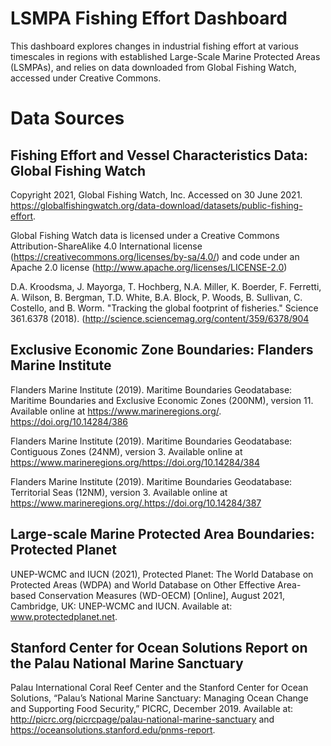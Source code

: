 # LSMPA Fishing Effort Dashboard


This dashboard explores changes in industrial fishing effort at various timescales in regions with established Large-Scale Marine Protected Areas (LSMPAs), and relies on data downloaded from Global Fishing Watch, accessed under Creative Commons.

# Data Sources
## Fishing Effort and Vessel Characteristics Data: Global Fishing Watch
Copyright 2021, Global Fishing Watch, Inc. Accessed on 30 June 2021. https://globalfishingwatch.org/data-download/datasets/public-fishing-effort.

Global Fishing Watch data is licensed under a Creative Commons Attribution-ShareAlike 4.0 International license (https://creativecommons.org/licenses/by-sa/4.0/) and code under an Apache 2.0 license (http://www.apache.org/licenses/LICENSE-2.0)
                        
D.A. Kroodsma, J. Mayorga, T. Hochberg, N.A. Miller, K. Boerder, F. Ferretti, A. Wilson, B. Bergman, T.D. White, B.A. Block, P. Woods, B. Sullivan, C. Costello, and B. Worm. "Tracking the global footprint of fisheries." Science 361.6378 (2018). (http://science.sciencemag.org/content/359/6378/904                        
                        
## Exclusive Economic Zone Boundaries: Flanders Marine Institute
Flanders Marine Institute (2019). Maritime Boundaries Geodatabase: Maritime Boundaries and Exclusive Economic Zones (200NM), version 11. Available online at https://www.marineregions.org/. https://doi.org/10.14284/386
                        
Flanders Marine Institute (2019). Maritime Boundaries Geodatabase: Contiguous Zones (24NM), version 3. Available online at https://www.marineregions.org/https://doi.org/10.14284/384
                       
Flanders Marine Institute (2019). Maritime Boundaries Geodatabase: Territorial Seas (12NM), version 3. Available online at https://www.marineregions.org/.https://doi.org/10.14284/387
                        
                        
## Large-scale Marine Protected Area Boundaries: Protected Planet
UNEP-WCMC and IUCN (2021), Protected Planet: The World Database on Protected Areas (WDPA) and World Database on Other Effective Area-based Conservation Measures (WD-OECM) [Online], August 2021, Cambridge, UK: UNEP-WCMC and IUCN. Available at: www.protectedplanet.net.
                        
## Stanford Center for Ocean Solutions Report on the Palau National Marine Sanctuary
Palau International Coral Reef Center and the Stanford Center for Ocean Solutions, “Palau’s National Marine Sanctuary: Managing Ocean Change and Supporting Food Security,” PICRC, December 2019. Available at: http://picrc.org/picrcpage/palau-national-marine-sanctuary and https://oceansolutions.stanford.edu/pnms-report.
                        
